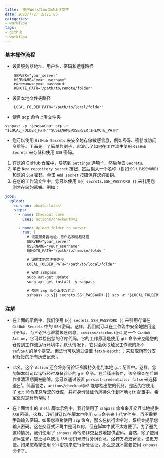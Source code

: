 ```yaml
---
title:  使用Workflow自动上传文件
date: 2023/7/27 15:21:00
categories:
- workflow
tags:
- github
- workflow
---
```

### 基本操作流程

* 设置服务器地址、用户名、密码和远程路径
```shell
    SERVER="your_server"
    USERNAME="your_username"
    PASSWORD="your_password"
    REMOTE_PATH="/path/to/remote/folder"
```
* 设置本地文件夹路径
```shell
	LOCAL_FOLDER_PATH="/path/to/local/folder"
```
* 使用 scp 命令上传文件夹
```shell
sshpass -p "$PASSWORD" scp -r "$LOCAL_FOLDER_PATH""$USERNAME@$SERVER:$REMOTE_PATH"
```

* 您可以使用 `GitHub Secrets` 来安全地存储敏感信息，例如密码、密钥或访问令牌等。下面是一个简单的例子，它演示了如何在工作流中使用 `GitHub Secrets` 来存储和使用 `SSH` 密码。

1. 在您的 GitHub 仓库中，导航到 `Settings` 选项卡，然后单击 `Secrets`。
2. 单击 `New repository secret` 按钮，然后输入一个名称（例如 `SSH_PASSWORD`）和您的 `SSH` 密码。单击 `Add secret` 按钮保存您的密钥。
3. 在您的工作流文件中，您可以使用 `${{ secrets.SSH_PASSWORD }}` 来引用您刚才存储的密钥。例如：

```yaml
jobs:
  upload:
    runs-on: ubuntu-latest
    steps:
      - name: Checkout code
        uses: actions/checkout@v2

      - name: Upload folder to server
        run: |
          # 设置服务器地址、用户名和远程路径
          SERVER="your_server"
          USERNAME="your_username"
          REMOTE_PATH="/path/to/remote/folder"

          # 设置本地文件夹路径
          LOCAL_FOLDER_PATH="/path/to/local/folder"

          # 安装 sshpass
          sudo apt-get update
          sudo apt-get install -y sshpass

          # 使用 scp 命令上传文件夹
          sshpass -p ${{ secrets.SSH_PASSWORD }} scp -r "$LOCAL_FOLDER_PATH" "$USERNAME@$SERVER:$REMOTE_PATH"
```

### 注解
* 在上面的示例中，我们使用 `${{ secrets.SSH_PASSWORD }}` 来引用存储在 `GitHub Secrets` 中的 `SSH` 密码。这样，我们就可以在工作流中安全地使用这个密码，而不必担心泄露敏感信息。`actions/checkout@v2` 是一个 `GitHub Action`，它可以检出您的仓库代码。它的工作原理是使用 `git` 命令来克隆您的仓库到工作流运行环境中。默认情况下，它只会获取触发工作流的那个 `ref/SHA` 的单个提交。但您也可以通过设置 `fetch-depth: 0` 来获取所有分支和标签的所有历史记录¹。

* 此外，这个 `Action` 还会将身份验证令牌持久化到本地 `git` 配置中。这样，您的脚本就可以运行经过身份验证的 `git` 命令。在后续步骤中，该令牌会在后置作业清理期间被删除。您可以通过设置 `persist-credentials: false` 来选择退出¹。简而言之，`actions/checkout@v2` 能够检出您的代码，是因为它使用了 `git` 命令来克隆您的仓库，并将身份验证令牌持久化到本地 `git` 配置中。希望这对您有所帮助！

* 在上面给出的 `shell` 脚本示例中，我们使用了 `sshpass` 命令来非交互式地提供 `SSH` 密码。这样，我们就可以在脚本中使用 `scp` 命令来上传文件夹，而不需要手动输入密码。如果您直接使用 `scp` 命令，那么在执行命令时，系统会提示您输入密码。这在交互式环境中是可以的，但在脚本中就不太方便了。为了避免这种情况，我们使用了 `sshpass` 命令来非交互式地提供密码。当然，除了使用密码登录，您还可以使用 `SSH` 密钥来进行身份验证。这种方法更安全，也更方便。如果您希望使用 `SSH` 密钥来进行身份验证，那么您就不需要使用 `sshpass` 命令了。

